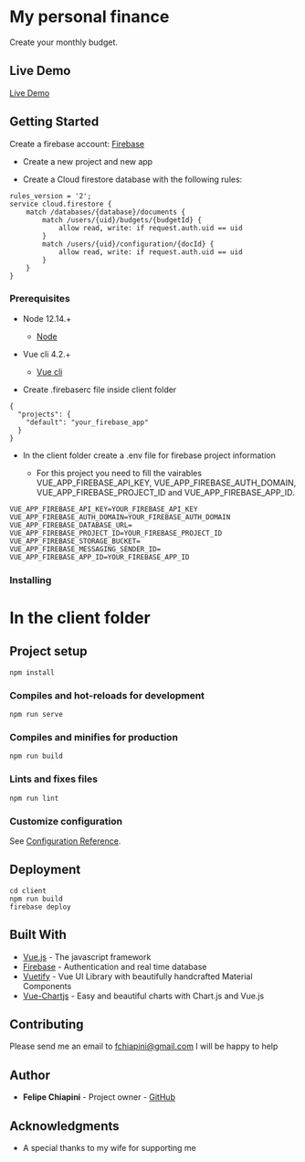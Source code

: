 # My personal finance

Create your monthly budget.

## Live Demo

[Live Demo](https://fir-app-3e66a.firebaseapp.com)

## Getting Started

Create a firebase account:
[Firebase](https://firebase.google.com/)

- Create a new project and new app

- Create a Cloud firestore database with the following rules:

```
rules_version = '2';
service cloud.firestore {
    match /databases/{database}/documents {
        match /users/{uid}/budgets/{budgetId} {
            allow read, write: if request.auth.uid == uid
        }
        match /users/{uid}/configuration/{docId} {
            allow read, write: if request.auth.uid == uid
        }
    }
}
```

### Prerequisites

- Node 12.14.+
  - [Node](https://nodejs.org/en/)
- Vue cli 4.2.+

  - [Vue cli](https://cli.vuejs.org/guide/installation.html)

- Create .firebaserc file inside client folder

```
{
  "projects": {
    "default": "your_firebase_app"
  }
}
```

- In the client folder create a .env file for firebase project information

  - For this project you need to fill the vairables VUE_APP_FIREBASE_API_KEY, VUE_APP_FIREBASE_AUTH_DOMAIN, VUE_APP_FIREBASE_PROJECT_ID and VUE_APP_FIREBASE_APP_ID.

```
VUE_APP_FIREBASE_API_KEY=YOUR_FIREBASE_API_KEY
VUE_APP_FIREBASE_AUTH_DOMAIN=YOUR_FIREBASE_AUTH_DOMAIN
VUE_APP_FIREBASE_DATABASE_URL=
VUE_APP_FIREBASE_PROJECT_ID=YOUR_FIREBASE_PROJECT_ID
VUE_APP_FIREBASE_STORAGE_BUCKET=
VUE_APP_FIREBASE_MESSAGING_SENDER_ID=
VUE_APP_FIREBASE_APP_ID=YOUR_FIREBASE_APP_ID
```

### Installing

# In the client folder

## Project setup

```
npm install
```

### Compiles and hot-reloads for development

```
npm run serve
```

### Compiles and minifies for production

```
npm run build
```

### Lints and fixes files

```
npm run lint
```

### Customize configuration

See [Configuration Reference](https://cli.vuejs.org/config/).

## Deployment

```
cd client
npm run build
firebase deploy
```

## Built With

- [Vue.js](https://vuejs.org/) - The javascript framework
- [Firebase](https://firebase.google.com/) - Authentication and real time database
- [Vuetify](https://vuetifyjs.com) - Vue UI Library with beautifully handcrafted Material Components
- [Vue-Chartjs](https://vue-chartjs.org/) - Easy and beautiful charts with Chart.js and Vue.js

## Contributing

Please send me an email to fchiapini@gmail.com I will be happy to help

## Author

- **Felipe Chiapini** - Project owner - [GitHub](https://github.com/fchiapini)

## Acknowledgments

- A special thanks to my wife for supporting me
